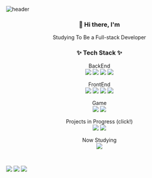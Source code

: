 ![header](https://capsule-render.vercel.app/api?type=slice&color=ccf2f4&height=150&section=header&text=HeejinChoi&fontColor=000000&fontSize=90)

<h3 align="center">👋 Hi there, I'm</h3>

<p align="center">Studying To Be a Full-stack Developer</p>



<h3 align="center">✨ Tech Stack ✨</h3>

<p align="center">BackEnd<br><img src="https://img.shields.io/badge/Java-007396?style=flat-square&logo=Java&logoColor=white"/> <img src="https://img.shields.io/badge/MySQL-4479A1?style=flat-square&logo=MySQL&logoColor=white"/> <img src="https://img.shields.io/badge/SpringBoot-6DB33F?style=flat-square&logo=Spring&logoColor=white"/> <img src="https://img.shields.io/badge/NodeJS-339933?style=flat-square&logo=Node.js&logoColor=white"/></p>

<p align="center">FrontEnd<br><img src="https://img.shields.io/badge/HTML5-E34F26?style=flat-square&logo=HTML5&logoColor=white"/> <img src="https://img.shields.io/badge/CSS3-1572B6?style=flat-square&logo=CSS3&logoColor=white"/> <img src="https://img.shields.io/badge/JavaScript-F7DF1E?style=flat-square&logo=JavaScript&logoColor=black"/> <img src="https://img.shields.io/badge/React-61DAFB?style=flat-square&logo=React&logoColor=black"/></p>

<p align="center">Game<br><img src="https://img.shields.io/badge/C%23-239120?style=flat-square&logo=C%20Sharp&logoColor=white"/> <img src="https://img.shields.io/badge/Unity-000000?style=flat-square&logo=Unity&logoColor=white"/></p>

<p align="center">Projects in Progress (click!)<br><a href="https://stuvel.me/"><img src="https://img.shields.io/badge/STUVEL-D300FF?style=flat-square&logoColor=white"/></a> <a href="https://github.com/MONKEY-PENTHOUSE"><img src="https://img.shields.io/badge/MonkeyPenthouse-black?style=flat-square&logoColor=white"/></a></p>

<p align="center">Now Studying<br><img src="https://img.shields.io/badge/Kotlin-0095D5?style=flat-square&logo=Kotlin&logoColor=white"/> </p>



<br>

<a href="https://eungeun506.tistory.com/"><img src="https://img.shields.io/badge/Tistory-purple?style=flat-square&logoColor=white"/></a> <a href="https://hee-jin506.github.io/"><img src="https://img.shields.io/badge/Git Blog-000000?style=flat-square&logo=github&&logoColor=white"/></a> [![](https://img.shields.io/badge/Gmail-EA4335?style=flat-square&logo=Gmail&logoColor=white)](https://mail.google.com/mail/u/0/?fs=1&tf=cm&source=mailto&to=gmlwls35220@gmail.com)

